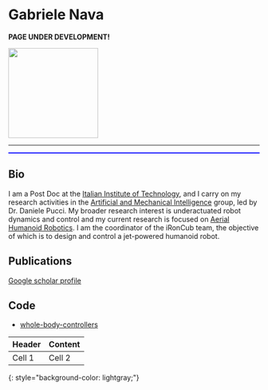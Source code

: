 # Gabriele Nava

**PAGE UNDER DEVELOPMENT!**

<img src="https://avatars.githubusercontent.com/u/12396934?s=400&u=32bca94abd4e230badf3a7b153efb767b3e8d17d&v=4" width="180"> 

---
<div style="border-bottom: 2px solid blue;"></div>

## Bio

I am a Post Doc at the [Italian Institute of Technology](https://www.iit.it/it/), and I carry on my research activities in the [Artificial and Mechanical Intelligence](https://ami.iit.it/) group, led by Dr. Daniele Pucci. My broader research interest is underactuated robot dynamics and control and my current research is focused on [Aerial Humanoid Robotics](https://ami.iit.it/aerial-humanoid-robotics). I am the coordinator of the iRonCub team, the objective of which is to design and control a jet-powered humanoid robot. 

## Publications

[Google scholar profile](https://scholar.google.com/citations?user=J7f9h28AAAAJ&hl=it&oi=ao)

## Code

- [whole-body-controllers](https://github.com/robotology/whole-body-controllers)

| Header | Content |
| ------ | ------- |
| Cell 1  | Cell 2  |
{: style="background-color: lightgray;"}
